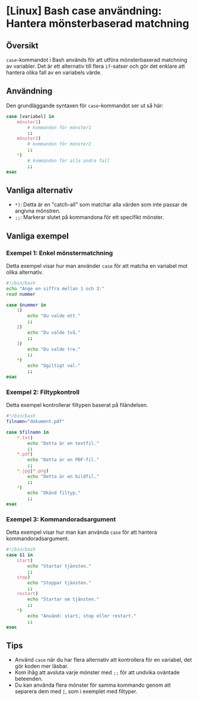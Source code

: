 # [Linux] Bash case användning: Hantera mönsterbaserad matchning

## Översikt
`case`-kommandot i Bash används för att utföra mönsterbaserad matchning av variabler. Det är ett alternativ till flera `if`-satser och gör det enklare att hantera olika fall av en variabels värde.

## Användning
Den grundläggande syntaxen för `case`-kommandot ser ut så här:

```bash
case [variabel] in
    mönster1)
        # kommandon för mönster1
        ;;
    mönster2)
        # kommandon för mönster2
        ;;
    *)
        # kommandon för alla andra fall
        ;;
esac
```

## Vanliga alternativ
- `*)`: Detta är en "catch-all" som matchar alla värden som inte passar de angivna mönstren.
- `;;`: Markerar slutet på kommandona för ett specifikt mönster.

## Vanliga exempel

### Exempel 1: Enkel mönstermatchning
Detta exempel visar hur man använder `case` för att matcha en variabel mot olika alternativ.

```bash
#!/bin/bash
echo "Ange en siffra mellan 1 och 3:"
read nummer

case $nummer in
    1)
        echo "Du valde ett."
        ;;
    2)
        echo "Du valde två."
        ;;
    3)
        echo "Du valde tre."
        ;;
    *)
        echo "Ogiltigt val."
        ;;
esac
```

### Exempel 2: Filtypkontroll
Detta exempel kontrollerar filtypen baserat på filändelsen.

```bash
#!/bin/bash
filnamn="dokument.pdf"

case $filnamn in
    *.txt)
        echo "Detta är en textfil."
        ;;
    *.pdf)
        echo "Detta är en PDF-fil."
        ;;
    *.jpg|*.png)
        echo "Detta är en bildfil."
        ;;
    *)
        echo "Okänd filtyp."
        ;;
esac
```

### Exempel 3: Kommandoradsargument
Detta exempel visar hur man kan använda `case` för att hantera kommandoradsargument.

```bash
#!/bin/bash
case $1 in
    start)
        echo "Startar tjänsten."
        ;;
    stop)
        echo "Stoppar tjänsten."
        ;;
    restart)
        echo "Startar om tjänsten."
        ;;
    *)
        echo "Använd: start, stop eller restart."
        ;;
esac
```

## Tips
- Använd `case` när du har flera alternativ att kontrollera för en variabel, det gör koden mer läsbar.
- Kom ihåg att avsluta varje mönster med `;;` för att undvika oväntade beteenden.
- Du kan använda flera mönster för samma kommando genom att separera dem med `|`, som i exemplet med filtyper.